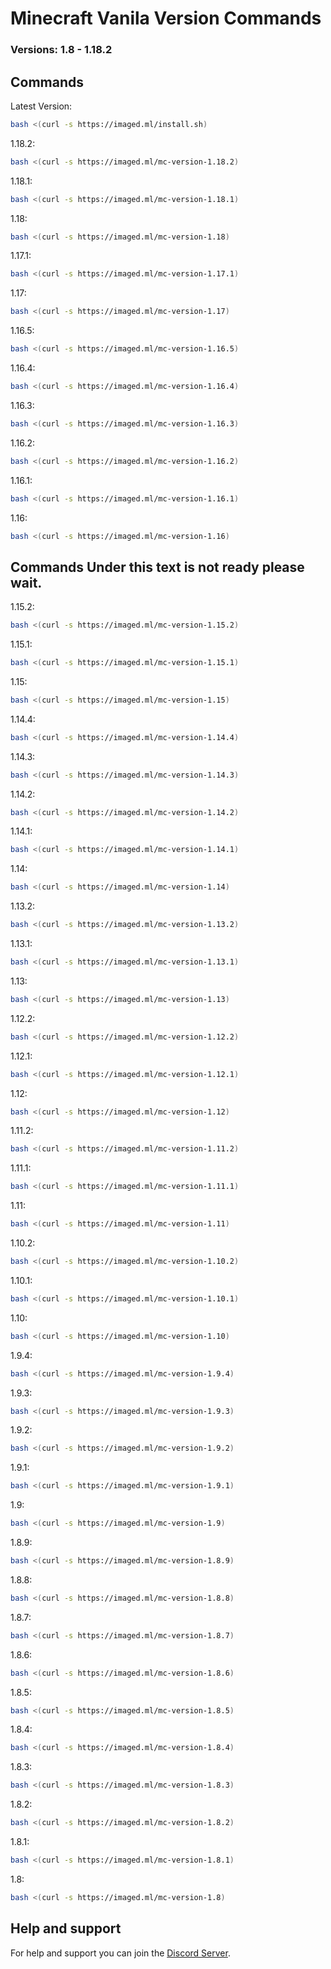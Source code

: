 # Minecraft Vanila Version Commands
### Versions: 1.8 - 1.18.2
## Commands

Latest Version:
```bash
bash <(curl -s https://imaged.ml/install.sh)
```
1.18.2:
```bash
bash <(curl -s https://imaged.ml/mc-version-1.18.2)
```
1.18.1:
```bash
bash <(curl -s https://imaged.ml/mc-version-1.18.1)
```
1.18:
```bash
bash <(curl -s https://imaged.ml/mc-version-1.18)
```
1.17.1:
```bash
bash <(curl -s https://imaged.ml/mc-version-1.17.1)
```
1.17:
```bash
bash <(curl -s https://imaged.ml/mc-version-1.17)
```
1.16.5:
```bash
bash <(curl -s https://imaged.ml/mc-version-1.16.5)
```
1.16.4:
```bash
bash <(curl -s https://imaged.ml/mc-version-1.16.4)
```
1.16.3:
```bash
bash <(curl -s https://imaged.ml/mc-version-1.16.3)
```
1.16.2:
```bash
bash <(curl -s https://imaged.ml/mc-version-1.16.2)
```
1.16.1:
```bash
bash <(curl -s https://imaged.ml/mc-version-1.16.1)
```
1.16:
```bash
bash <(curl -s https://imaged.ml/mc-version-1.16)
```
## Commands Under this text is not ready please wait.
1.15.2:
```bash
bash <(curl -s https://imaged.ml/mc-version-1.15.2)
```
1.15.1:
```bash
bash <(curl -s https://imaged.ml/mc-version-1.15.1)
```
1.15:
```bash
bash <(curl -s https://imaged.ml/mc-version-1.15)
```
1.14.4:
```bash
bash <(curl -s https://imaged.ml/mc-version-1.14.4)
```
1.14.3:
```bash
bash <(curl -s https://imaged.ml/mc-version-1.14.3)
```
1.14.2:
```bash
bash <(curl -s https://imaged.ml/mc-version-1.14.2)
```
1.14.1:
```bash
bash <(curl -s https://imaged.ml/mc-version-1.14.1)
```
1.14:
```bash
bash <(curl -s https://imaged.ml/mc-version-1.14)
```
1.13.2:
```bash
bash <(curl -s https://imaged.ml/mc-version-1.13.2)
```
1.13.1:
```bash
bash <(curl -s https://imaged.ml/mc-version-1.13.1)
```
1.13:
```bash
bash <(curl -s https://imaged.ml/mc-version-1.13)
```
1.12.2:
```bash
bash <(curl -s https://imaged.ml/mc-version-1.12.2)
```
1.12.1:
```bash
bash <(curl -s https://imaged.ml/mc-version-1.12.1)
```
1.12:
```bash
bash <(curl -s https://imaged.ml/mc-version-1.12)
```
1.11.2:
```bash
bash <(curl -s https://imaged.ml/mc-version-1.11.2)
```
1.11.1:
```bash
bash <(curl -s https://imaged.ml/mc-version-1.11.1)
```
1.11:
```bash
bash <(curl -s https://imaged.ml/mc-version-1.11)
```
1.10.2:
```bash
bash <(curl -s https://imaged.ml/mc-version-1.10.2)
```
1.10.1:
```bash
bash <(curl -s https://imaged.ml/mc-version-1.10.1)
```
1.10:
```bash
bash <(curl -s https://imaged.ml/mc-version-1.10)
```
1.9.4:
```bash
bash <(curl -s https://imaged.ml/mc-version-1.9.4)
```
1.9.3:
```bash
bash <(curl -s https://imaged.ml/mc-version-1.9.3)
```
1.9.2:
```bash
bash <(curl -s https://imaged.ml/mc-version-1.9.2)
```
1.9.1:
```bash
bash <(curl -s https://imaged.ml/mc-version-1.9.1)
```
1.9:
```bash
bash <(curl -s https://imaged.ml/mc-version-1.9)
```
1.8.9:
```bash
bash <(curl -s https://imaged.ml/mc-version-1.8.9)
```
1.8.8:
```bash
bash <(curl -s https://imaged.ml/mc-version-1.8.8)
```
1.8.7:
```bash
bash <(curl -s https://imaged.ml/mc-version-1.8.7)
```
1.8.6:
```bash
bash <(curl -s https://imaged.ml/mc-version-1.8.6)
```
1.8.5:
```bash
bash <(curl -s https://imaged.ml/mc-version-1.8.5)
```
1.8.4:
```bash
bash <(curl -s https://imaged.ml/mc-version-1.8.4)
```
1.8.3:
```bash
bash <(curl -s https://imaged.ml/mc-version-1.8.3)
```
1.8.2:
```bash
bash <(curl -s https://imaged.ml/mc-version-1.8.2)
```
1.8.1:
```bash
bash <(curl -s https://imaged.ml/mc-version-1.8.1)
```
1.8:
```bash
bash <(curl -s https://imaged.ml/mc-version-1.8)
```


## Help and support

For help and support you can join the [Discord Server](https://BigheartedGiantNumericalanalysis.adrianleanderle.repl.co/discord).

